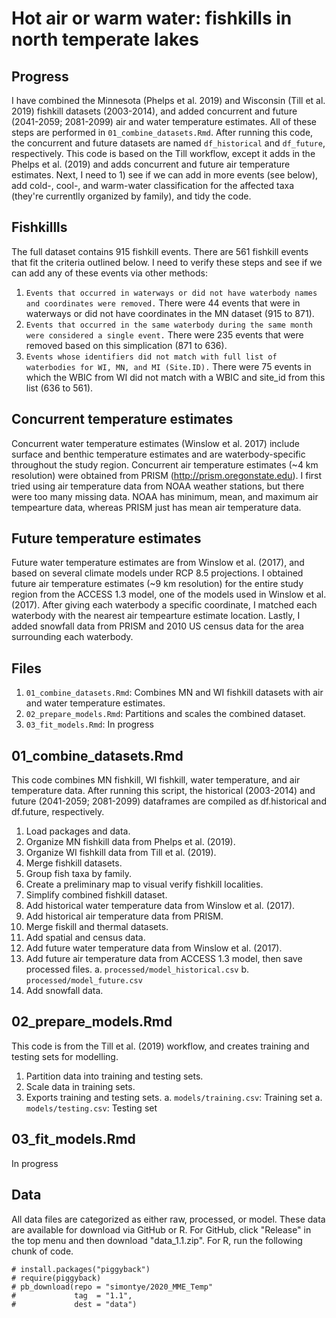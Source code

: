 # Hot air or warm water: fishkills in north temperate lakes

## Progress
I have combined the Minnesota (Phelps et al. 2019) and Wisconsin (Till et al. 2019) fishkill datasets (2003-2014), and added concurrent and future (2041-2059; 2081-2099) air and water temperature estimates. All of these steps are performed in `01_combine_datasets.Rmd`. After running this code, the concurrent and future datasets are named `df_historical` and `df_future`, respectively. This code is based on the Till workflow, except it adds in the Phelps et al. (2019) and adds concurrent and future air temperature estimates. Next, I  need to 1) see if we can add in more events (see below), add cold-, cool-, and warm-water classification for the affected taxa (they're currentlly organized by family), and tidy the code.

## Fishkillls
The full dataset contains 915 fishkill events. There are 561 fishkill events that fit the criteria outlined below. I need to verify these steps and see if we can add any of these events via other methods:

1. `Events that occurred in waterways or did not have waterbody names and coordinates were removed.` There were 44 events that were in waterways or did not have coordinates in the MN dataset (915 to 871).
2. `Events that occurred in the same waterbody during the same month were considered a single event.` There were 235 events that were removed based on this simplication (871 to 636).
3. `Events whose identifiers did not match with full list of waterbodies for WI, MN, and MI (Site.ID).` There were 75 events in which the WBIC from WI did not match with a WBIC and site_id from this list (636 to 561).

## Concurrent temperature estimates
Concurrent water temperature estimates (Winslow et al. 2017) include surface and benthic temperature estimates and are waterbody-specific throughout the study region. Concurrent air temperature estimates (~4 km resolution) were obtained from PRISM (http://prism.oregonstate.edu). I first tried using air temperature data from NOAA weather stations, but there were too many missing data. NOAA has minimum, mean, and maximum air tempearture data, whereas PRISM just has mean air temperature data.

## Future temperature estimates
Future water temperature estimates are from Winslow et al. (2017), and based on several climate models under RCP 8.5 projections. I obtained future air temperature estimates (~9 km resolution) for the entire study region from the ACCESS 1.3 model, one of the models used in Winslow et al. (2017). After giving each waterbody a specific coordinate, I matched each waterbody with the nearest air tempearture estimate location. Lastly, I added snowfall data from PRISM and 2010 US census data for the area surrounding each waterbody.

## Files
1. `01_combine_datasets.Rmd`: Combines MN and WI fishkill datasets with air and water temperature estimates.
2. `02_prepare_models.Rmd`: Partitions and scales the combined dataset.
3. `03_fit_models.Rmd`: In progress

## 01_combine_datasets.Rmd
This code combines MN fishkill, WI fishkill, water temperature, and air temperature data. After running this script, the historical (2003-2014) and future (2041-2059; 2081-2099) dataframes are compiled as df.historical and df.future, respectively.

1. Load packages and data.
2. Organize MN fishkill data from Phelps et al. (2019).
3. Organize WI fishkill data from Till et al. (2019).
4. Merge fishkill datasets.
5. Group fish taxa by family.
6. Create a preliminary map to visual verify fishkill localities.
7. Simplify combined fishkill dataset.
8. Add historical water temperature data from Winslow et al. (2017).
9. Add historical air temperature data from PRISM.
10. Merge fiskill and thermal datasets.
11. Add spatial and census data.
12. Add future water temperature data from Winslow et al. (2017).
13. Add future air temperature data from ACCESS 1.3 model, then save processed files.
	a. `processed/model_historical.csv`
	b. `processed/model_future.csv`
14. Add snowfall data.

## 02_prepare_models.Rmd
This code is from the Till et al. (2019) workflow, and creates training and testing sets for modelling.

1. Partition data into training and testing sets.
2. Scale data in training sets.
3. Exports training and testing sets.
	a. `models/training.csv`: Training set
	a. `models/testing.csv`: Testing set
	
## 03_fit_models.Rmd
In progress

## Data
All data files are categorized as either raw, processed, or model. These data are available for download via GitHub or R.
For GitHub, click "Release" in the top menu and then download "data_1.1.zip".
For R, run the following chunk of code.

```{R: Download data files}
# install.packages("piggyback")
# require(piggyback)
# pb_download(repo = "simontye/2020_MME_Temp" 
#             tag  = "1.1",
#             dest = "data")
```